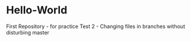 # Hello-World
First Repository - for practice
Test 2 - Changing files in branches without disturbing master
